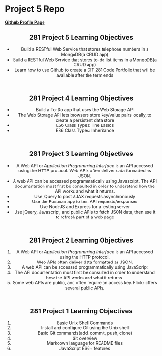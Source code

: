 # Project 5 Repo

<a href="jchacko.github.io"><b>Github Profile Page</b></a>

<!DOCTYPE html>
<html lang="en">

<head>
  <meta charset="UTF-8" />
</head>
<body>
<header>
  <h2>281 Project 5 Learning Objectives</h2>
  <ul>
    <li>Build a RESTful Web Service that stores telephone numbers in a MongoDB(a CRUD app)
    </li>
    <li>Build a RESTful Web Service that stores to-do list items in a MongoDB(a CRUD app)
    </li>
    <li>Learn how to use Github to create a CIT 281 Code Portfolio that will be available after the term ends</li>
  </ul>
</header>

<header>
  <h2>281 Project 4 Learning Objectives</h2>
  <ul>
    <li>Build a To-Do app that uses the Web Storage API</li>
    <li>The Web Storage API lets browsers store key/value pairs locally, to create a persistent data store</li>
    <li>ES6 Class Types: The Basics</li>
    <li>ES6 Class Types: Inheritance</li>
  </ul>
</header>

<header>
  <h2>281 Project 3 Learning Objectives</h2>
  <ul>
    <li>A Web API or <i>Application Programming Interface</i> is an API accessed using the HTTP protocol. Web APIs often deliver data formatted as JSON.</li>
    <li>A web API can be accessed programmatically using Javascript. The API documentation must first be consulted in order to understand how the API works and what it returns.
    </li>
    <li>Use jQuery to post AJAX requests asynchronously</li>
    <li>Use the Postman app to test API requests/responses</li>
    <li>Use NodeJS and Express for a testing server</li>
    <li>Use jQuery, Javascript, and public APIs to fetch JSON data, then use it to refresh part of a web page</li>
  </ul>
</header>

<header>
  <h2>281 Project 2 Learning Objectives</h2>
  <ol>
    <li>A Web API or <i>Application Programming Interface</i> is an API accessed using the HTTP protocol.</li>
    <li>Web APIs often deliver data formatted as JSON.</li>
    <li>A web API can be accessed programmatically using JavaScript</li>
    <li>The API documentation must first be consulted in order to understand how the API works and what it returns.</li>
    <li>Some web APIs are public, and often require an access key. Flickr offers several public APIs.</li>
  </ol>
</header>

<header>
  <h2>281 Project 1 Learning Objectives</h2>
    <ol>
      <li>Basic Unix Shell Commands</li>
      <li>Install and configure Git using the Unix shell</li>
      <li>Basic Git commands(add, commit, push, clone)</li>
      <li>Git overview</li>
      <li>Markdown language for README files</li>
      <li>JavaScript ES6+ features</li>
    </ol>
  </body>
<header>
  
  </html>
